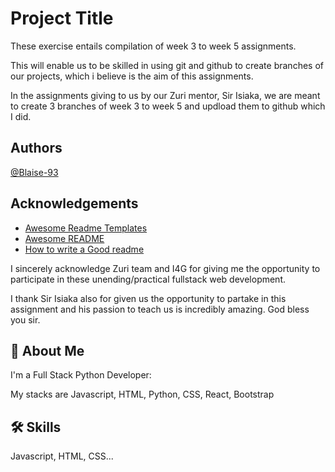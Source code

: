

# Project Title

These exercise entails compilation of week 3 to week 5 assignments.

This will enable us to be skilled in using git and github to create branches of our projects, which i believe is the aim of this assignments.

In the assignments giving to us by our Zuri mentor, Sir Isiaka, we are meant to create 3 branches of week 3 to week 5 and updload them to github which I did.



## Authors

[@Blaise-93](https://github.com/Blaise-93/Assignments)
## Acknowledgements

 - [Awesome Readme Templates](https://awesomeopensource.com/project/elangosundar/awesome-README-templates)
 - [Awesome README](https://github.com/matiassingers/awesome-readme)
 - [How to write a Good readme](https://bulldogjob.com/news/449-how-to-write-a-good-readme-for-your-github-project)

I sincerely acknowledge Zuri team and I4G for giving me the opportunity to participate in these unending/practical fullstack web development.

I thank Sir Isiaka also for given us the opportunity to partake in this assignment and his passion to teach us is incredibly amazing. God bless you sir.
## 🚀 About Me
I'm a Full Stack Python Developer:

My stacks are Javascript, HTML, Python, CSS, React, Bootstrap

## 🛠 Skills
Javascript, HTML, CSS...



